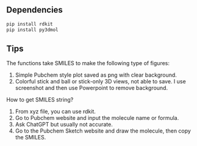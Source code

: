 ## Dependencies
```bash
pip install rdkit
pip install py3dmol
```

## Tips
The functions take SMILES to make the following type of figures:

1. Simple Pubchem style plot saved as png with clear background.
2. Colorful stick and ball or stick-only 3D views, not able to save. I use screenshot and then use Powerpoint to remove background.

How to get SMILES string? 

1. From xyz file, you can use rdkit.
2. Go to Pubchem website and input the molecule name or formula.
3. Ask ChatGPT but usually not accurate.
4. Go to the Pubchem Sketch website and draw the molecule, then copy the SMILES.